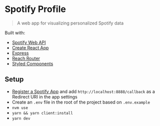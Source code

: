 # Spotify Profile

> A web app for visualizing personalized Spotify data

Built with:

- [Spotify Web API](https://developer.spotify.com/documentation/web-api/)
- [Create React App](https://github.com/facebook/create-react-app)
- [Express](https://expressjs.com/)
- [Reach Router](https://reach.tech/router)
- [Styled Components](https://www.styled-components.com/)

## Setup

- [Register a Spotify App](https://developer.spotify.com/dashboard/applications) and add `http://localhost:8888/callback` as a Redirect URI in the app settings
- Create an `.env` file in the root of the project based on `.env.example`
- `nvm use`
- `yarn && yarn client:install`
- `yarn dev`
